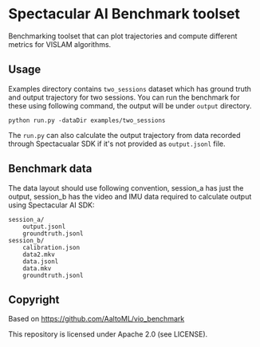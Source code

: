 # Spectacular AI Benchmark toolset

Benchmarking toolset that can plot trajectories and compute different metrics for VISLAM algorithms.

## Usage

Examples directory contains `two_sessions` dataset which has ground truth and output trajectory for two sessions. You can run the benchmark for these using following command, the output will be under `output` directory.

```
python run.py -dataDir examples/two_sessions
```

The `run.py` can also calculate the output trajectory from data recorded through Spectacualar SDK if it's not provided as `output.jsonl` file.

## Benchmark data

The data layout should use following convention, session_a has just the output, session_b has the video and IMU data required to calculate output using Spectacular AI SDK:
```
session_a/
    output.jsonl
    groundtruth.jsonl
session_b/
    calibration.json
    data2.mkv
    data.jsonl
    data.mkv
    groundtruth.jsonl
```

## Copyright

Based on https://github.com/AaltoML/vio_benchmark

This repository is licensed under Apache 2.0 (see LICENSE).

